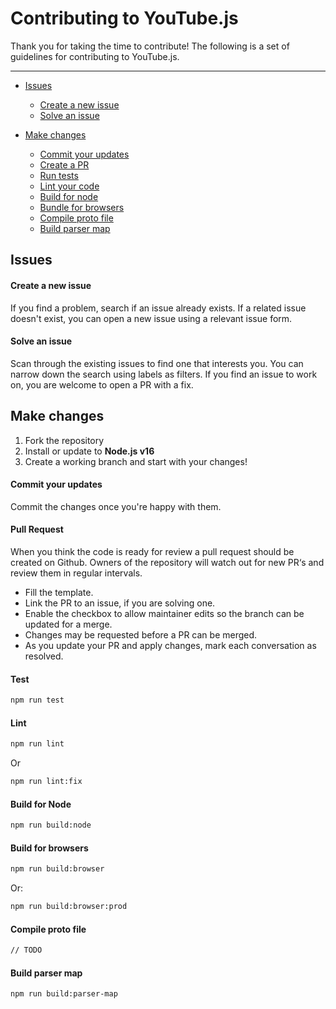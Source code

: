 # Contributing to YouTube.js

Thank you for taking the time to contribute! 
The following is a set of guidelines for contributing to YouTube.js.
___
* [Issues](#issues)
  * [Create a new issue](#issue-1)
  * [Solve an issue](#issue-2)

* [Make changes](#changes)
  * [Commit your updates](#changes-1)
  * [Create a PR](#changes-2)
  * [Run tests](#test)
  * [Lint your code](#lint)
  * [Build for node](#build-1)
  * [Bundle for browsers](#build-2)
  * [Compile proto file](#build-3)
  * [Build parser map](#build-4)
  
## Issues

<a id="issue-1"></a>
#### Create a new issue
If you find a problem, search if an issue already exists. If a related issue doesn't exist, you can open a new issue using a relevant issue form.

<a id="issue-2"></a>
#### Solve an issue
Scan through the existing issues to find one that interests you. You can narrow down the search using labels as filters. If you find an issue to work on, you are welcome to open a PR with a fix.

<a id="changes"></a>
## Make changes

1. Fork the repository 
2. Install or update to **Node.js v16**
3. Create a working branch and start with your changes!

<a id="changes-1"></a>
#### Commit your updates

Commit the changes once you're happy with them.

<a id="changes-2"></a>
#### Pull Request

When you think the code is ready for review a pull request should be created on Github. Owners of the repository will watch out for new PR‘s and review them in regular intervals.

- Fill the template.
- Link the PR to an issue, if you are solving one.
- Enable the checkbox to allow maintainer edits so the branch can be updated for a merge.
- Changes may be requested before a PR can be merged.
- As you update your PR and apply changes, mark each conversation as resolved.

<a id="test"></a>
#### Test

```bash
npm run test
```

<a id="lint"></a>
#### Lint

```bash
npm run lint
```

Or

```bash
npm run lint:fix
```

<a id="build-1"></a>
#### Build for Node

```bash
npm run build:node
```

<a id="build-2"></a>
#### Build for browsers 

```bash
npm run build:browser
```
Or:
```bash
npm run build:browser:prod
```

<a id="build-3"></a>
#### Compile proto file

```bash
// TODO
```

<a id="build-4"></a>
#### Build parser map

```bash
npm run build:parser-map
```
